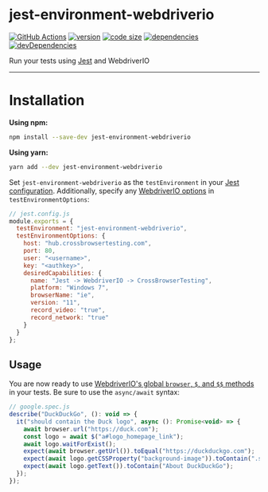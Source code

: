 # jest-environment-webdriverio

[![GitHub Actions](https://github.com/iiroj/jest-environment-webdriverio/workflows/Tags/badge.svg)](https://github.com/iiroj/jest-environment-webdriverio/actions)
[![version](https://img.shields.io/npm/v/jest-environment-webdriverio.svg)](https://www.npmjs.com/package/jest-environment-webdriverio)
[![code size](https://img.shields.io/github/languages/code-size/iiroj/jest-environment-webdriverio.svg)](https://github.com/iiroj/jest-environment-webdriverio)
[![dependencies](https://img.shields.io/david/iiroj/jest-environment-webdriverio.svg)](https://github.com/iiroj/jest-environment-webdriverio/blob/master/package.json)
[![devDependencies](https://img.shields.io/david/dev/iiroj/jest-environment-webdriverio.svg)](https://github.com/iiroj/jest-environment-webdriverio/blob/master/package.json)

Run your tests using [Jest](https://jestjs.io) and WebdriverIO

---

# Installation

**Using npm:**
```sh
npm install --save-dev jest-environment-webdriverio
```

**Using yarn:**
```sh
yarn add --dev jest-environment-webdriverio
```

Set `jest-environment-webdriverio` as the `testEnvironment` in your [Jest configuration](https://jestjs.io/docs/en/configuration). Additionally, specify any [WebdriverIO options](https://webdriver.io/docs/options.html) in `testEnvironmentOptions`:

```js
// jest.config.js
module.exports = {
  testEnvironment: "jest-environment-webdriverio",
  testEnvironmentOptions: {
    host: "hub.crossbrowsertesting.com",
    port: 80,
    user: "<username>",
    key: "<authkey>",
    desiredCapabilities: {
      name: "Jest -> WebdriverIO -> CrossBrowserTesting",
      platform: "Windows 7",
      browserName: "ie",
      version: "11",
      record_video: "true",
      record_network: "true"
    }
  }
};
```

## Usage

You are now ready to use [WebdriverIO's global `browser`, `$`, and `$$` methods](https://webdriver.io/docs/api.html) in your tests. Be sure to use the `async/await` syntax:

```js
// google.spec.js
describe("DuckDuckGo", (): void => {
  it("should contain the Duck logo", async (): Promise<void> => {
    await browser.url("https://duck.com");
    const logo = await $("a#logo_homepage_link");
    await logo.waitForExist();
    expect(await browser.getUrl()).toEqual("https://duckduckgo.com");
    expect(await logo.getCSSProperty("background-image")).toContain(".svg");
    expect(await logo.getText()).toContain("About DuckDuckGo");
  });
});
```
